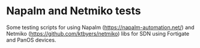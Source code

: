 # Napalm and Netmiko tests

Some testing scripts for using Napalm (https://napalm-automation.net/) and Netmiko (https://github.com/ktbyers/netmiko) libs for SDN using Fortigate and PanOS devices.
